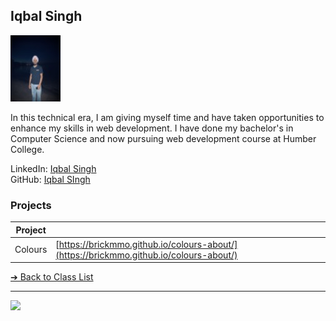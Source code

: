 <style>@import url("//readme.codeadam.ca/readme.css");</style>

## Iqbal Singh

![Iqbal](../images/iqbal.jpg)

In this technical era, I am giving myself time and have taken opportunities to enhance my skills in web development. I have done my bachelor's in Computer Science and now pursuing web development course at Humber College.

LinkedIn: [Iqbal Singh](https://www.linkedin.com/in/iqbal-singh-grewal-653509116)  
GitHub: [Iqbal SIngh](https://github.com/iqbalgrewal23)  

### Projects

| Project | |
| - | - |
| Colours | [https://brickmmo.github.io/colours-about/](https://brickmmo.github.io/colours-about/) |

[&#10132; Back to Class List](/)

---

<a href="https://brickmmo.com">
<img src="https://brickmmo.com/images/brickmmo-logo-horizontal.jpg" width="100">
</a>